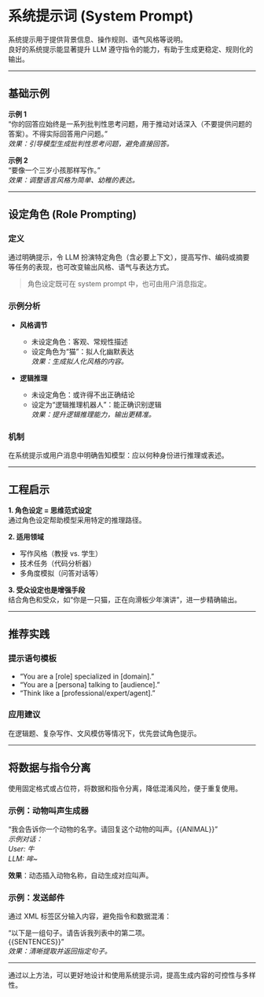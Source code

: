 # 系统提示词 (System Prompt)

系统提示用于提供背景信息、操作规则、语气风格等说明。  
良好的系统提示能显著提升 LLM 遵守指令的能力，有助于生成更稳定、规则化的输出。

---

## 基础示例

**示例 1**  
“你的回答应始终是一系列批判性思考问题，用于推动对话深入（不要提供问题的答案）。不得实际回答用户问题。”  
_效果：引导模型生成批判性思考问题，避免直接回答。_

**示例 2**  
“要像一个三岁小孩那样写作。”  
_效果：调整语言风格为简单、幼稚的表达。_

---

## 设定角色 (Role Prompting)

### 定义

通过明确提示，令 LLM 扮演特定角色（含必要上下文），提高写作、编码或摘要等任务的表现，也可改变输出风格、语气与表达方式。

> 角色设定既可在 system prompt 中，也可由用户消息指定。

### 示例分析

- **风格调节**  
  - 未设定角色：客观、常规性描述  
  - 设定角色为“猫”：拟人化幽默表达  
  _效果：生成拟人化风格的内容。_

- **逻辑推理**  
  - 未设定角色：或许得不出正确结论  
  - 设定为“逻辑推理机器人”：能正确识别逻辑  
  _效果：提升逻辑推理能力，输出更精准。_

### 机制

在系统提示或用户消息中明确告知模型：应以何种身份进行推理或表述。

---

## 工程启示

**1. 角色设定 = 思维范式设定**  
通过角色设定帮助模型采用特定的推理路径。

**2. 适用领域**  
- 写作风格（教授 vs. 学生）  
- 技术任务（代码分析器）  
- 多角度模拟（问答对话等）

**3. 受众设定也是增强手段**  
结合角色和受众，如“你是一只猫，正在向滑板少年演讲”，进一步精确输出。

---

## 推荐实践

### 提示语句模板

- “You are a [role] specialized in [domain].”  
- “You are a [persona] talking to [audience].”  
- “Think like a [professional/expert/agent].”

### 应用建议

在逻辑题、复杂写作、文风模仿等情况下，优先尝试角色提示。

---

## 将数据与指令分离

使用固定格式或占位符，将数据和指令分离，降低混淆风险，便于重复使用。

### 示例：动物叫声生成器

“我会告诉你一个动物的名字。请回复这个动物的叫声。{{ANIMAL}}”  
_示例对话：  
User: 牛  
LLM: 哞~_

**效果**：动态插入动物名称，自动生成对应叫声。

### 示例：发送邮件

通过 XML 标签区分输入内容，避免指令和数据混淆：

“以下是一组句子。请告诉我列表中的第二项。  
<sentences>{{SENTENCES}}</sentences>”  
_效果：清晰提取并返回指定句子。_

---

通过以上方法，可以更好地设计和使用系统提示词，提高生成内容的可控性与多样性。